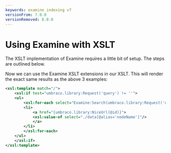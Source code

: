 ```yaml
---
keywords: examine indexing v7
versionFrom: 7.0.0
versionRemoved: 8.0.0
---
```


# Using Examine with XSLT

The XSLT implementation of Examine requires a little bit of setup. The steps are outlined below.

Now we can use the Examine XSLT extensions in our XSLT. This will render the exact same results as the above 3 examples:

```xml
<xsl:template match="/">
    <xsl:if test="umbraco.library:Request('query') != ''">
    <ul>
        <xsl:for-each select="Examine:Search(umbraco.library:Request('query'))//node">
        <li>
            <a href="{umbraco.library:NiceUrl(@id)}">
            <xsl:value-of select="./data[@alias='nodeName']"/>
            </a>
        </li>
        </xsl:for-each>
    </ul>
    </xsl:if>
</xsl:template>
```
